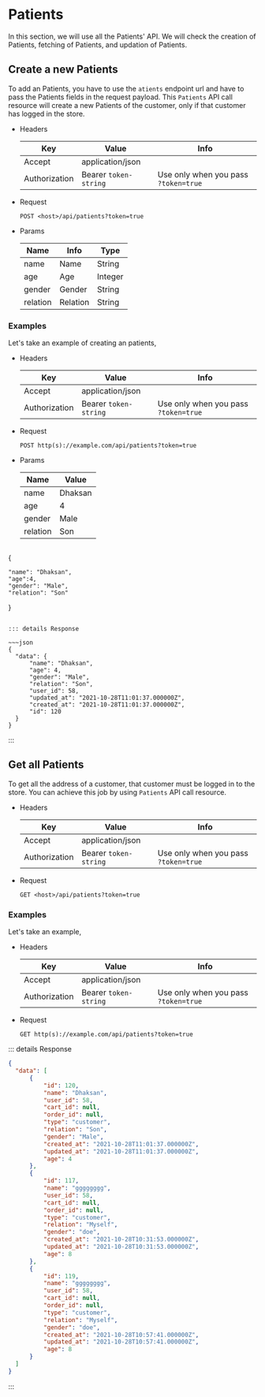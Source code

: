 # Patients

In this section, we will use all the Patients' API. We will check the creation of Patients, fetching of Patients, and updation of Patients.

## Create a new Patients

To add an Patients, you have to use the `atients` endpoint url and have to pass the Patients fields in the request payload. This `Patients` API call resource will create a new Patients of the customer, only if that customer has logged in the store.

- Headers

  | Key           | Value                 | Info                                 |
  | ------------- | --------------------- | ------------------------------------ |
  | Accept        | application/json      |                                      |
  | Authorization | Bearer `token-string` | Use only when you pass `?token=true` |

- Request

  `POST <host>/api/patients?token=true`

- Params

  | Name         | Info         | Type   |
  | ------------ | ------------ | ------ | 
  | name         | Name         | String |
  | age      	 | Age          | Integer |
  | gender		 | Gender       | String |
  | relation     | Relation     | String |

### Examples

Let's take an example of creating an patients,

- Headers

  | Key           | Value                 | Info                                 |
  | ------------- | --------------------- | ------------------------------------ |
  | Accept        | application/json      |                                      |
  | Authorization | Bearer `token-string` | Use only when you pass `?token=true` |

- Request

  `POST http(s)://example.com/api/patients?token=true`

- Params

  | Name         | Value           |
  | ------------ | --------------- |
  | name         | Dhaksan        |
  | age     	 | 4              |
  | gender 		 | Male           |
  | relation     | Son      |

  ~~~json
 {
  
    "name": "Dhaksan",
    "age":4,
    "gender": "Male",
    "relation": "Son"
    
  
}
  ~~~

::: details Response

  ~~~json
 {
    "data": {
        "name": "Dhaksan",
        "age": 4,
        "gender": "Male",
        "relation": "Son",
        "user_id": 58,
        "updated_at": "2021-10-28T11:01:37.000000Z",
        "created_at": "2021-10-28T11:01:37.000000Z",
        "id": 120
    }
}
  ~~~

:::

## Get all Patients

To get all the address of a customer, that customer must be logged in to the store. You can achieve this job by using `Patients` API call resource.

- Headers

  | Key           | Value                 | Info                                 |
  | ------------- | --------------------- | ------------------------------------ |
  | Accept        | application/json      |                                      |
  | Authorization | Bearer `token-string` | Use only when you pass `?token=true` |

- Request

  `GET <host>/api/patients?token=true`

### Examples

Let's take an example,

- Headers

  | Key           | Value                 | Info                                 |
  | ------------- | --------------------- | ------------------------------------ |
  | Accept        | application/json      |                                      |
  | Authorization | Bearer `token-string` | Use only when you pass `?token=true` |

- Request

  `GET http(s)://example.com/api/patients?token=true`

::: details Response

  ~~~json
  {
    "data": [
        {
            "id": 120,
            "name": "Dhaksan",
            "user_id": 58,
            "cart_id": null,
            "order_id": null,
            "type": "customer",
            "relation": "Son",
            "gender": "Male",
            "created_at": "2021-10-28T11:01:37.000000Z",
            "updated_at": "2021-10-28T11:01:37.000000Z",
            "age": 4
        },
        {
            "id": 117,
            "name": "gggggggg",
            "user_id": 58,
            "cart_id": null,
            "order_id": null,
            "type": "customer",
            "relation": "Myself",
            "gender": "doe",
            "created_at": "2021-10-28T10:31:53.000000Z",
            "updated_at": "2021-10-28T10:31:53.000000Z",
            "age": 8
        },
        {
            "id": 119,
            "name": "gggggggg",
            "user_id": 58,
            "cart_id": null,
            "order_id": null,
            "type": "customer",
            "relation": "Myself",
            "gender": "doe",
            "created_at": "2021-10-28T10:57:41.000000Z",
            "updated_at": "2021-10-28T10:57:41.000000Z",
            "age": 8
        }
    ]
}
  ~~~

:::


